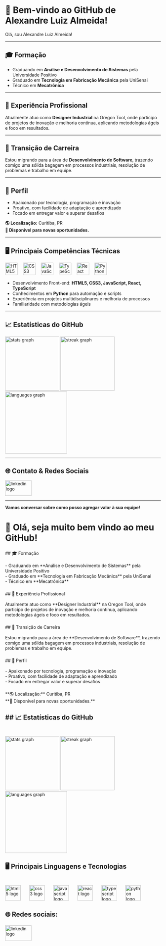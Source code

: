 # 🎯 Bem-vindo ao GitHub de Alexandre Luiz Almeida!

Olá, sou Alexandre Luiz Almeida!

---

## 🎓 Formação

- Graduando em **Análise e Desenvolvimento de Sistemas** pela Universidade Positivo  
- Graduado em **Tecnologia em Fabricação Mecânica** pela UniSenai  
- Técnico em **Mecatrônica**

---

## 💼 Experiência Profissional

Atualmente atuo como **Designer Industrial** na Oregon Tool, onde participo de projetos de inovação e melhoria contínua, aplicando metodologias ágeis e foco em resultados.

---

## 🔄 Transição de Carreira

Estou migrando para a área de **Desenvolvimento de Software**, trazendo comigo uma sólida bagagem em processos industriais, resolução de problemas e trabalho em equipe.

---

## 🚀 Perfil

- Apaixonado por tecnologia, programação e inovação
- Proativo, com facilidade de adaptação e aprendizado
- Focado em entregar valor e superar desafios

**🌎 Localização:** Curitiba, PR  
**🔗 Disponível para novas oportunidades.**

---

## 🖥️ Principais Competências Técnicas

<div align="left">
  <img src="https://cdn.jsdelivr.net/gh/devicons/devicon/icons/html5/html5-original.svg" height="40" alt="HTML5" title="HTML5"/>
  <img width="10"/>
  <img src="https://cdn.jsdelivr.net/gh/devicons/devicon/icons/css3/css3-original.svg" height="40" alt="CSS3" title="CSS3"/>
  <img width="10"/>
  <img src="https://cdn.jsdelivr.net/gh/devicons/devicon/icons/javascript/javascript-original.svg" height="40" alt="JavaScript" title="JavaScript"/>
  <img width="10"/>
  <img src="https://cdn.jsdelivr.net/gh/devicons/devicon/icons/typescript/typescript-original.svg" height="40" alt="TypeScript" title="TypeScript"/>
  <img width="10"/>
  <img src="https://cdn.jsdelivr.net/gh/devicons/devicon/icons/react/react-original.svg" height="40" alt="React" title="React"/>
  <img width="10"/>
  <img src="https://cdn.jsdelivr.net/gh/devicons/devicon/icons/python/python-original.svg" height="40" alt="Python" title="Python"/>
</div>

- Desenvolvimento Front-end: **HTML5, CSS3, JavaScript, React, TypeScript**
- Conhecimentos em **Python** para automação e scripts
- Experiência em projetos multidisciplinares e melhoria de processos
- Familiaridade com metodologias ágeis

---

## 📈 Estatísticas do GitHub

<div align="left">
  <img src="https://github-readme-stats.vercel.app/api?username=Alexandre2552&hide_title=false&hide_rank=true&show_icons=true&include_all_commits=true&count_private=true&disable_animations=false&theme=dracula&locale=en&hide_border=true" height="175" alt="stats graph"  />
  <img src="https://streak-stats.demolab.com?user=Alexandre2552&locale=en&mode=daily&theme=dracula&hide_border=true&border_radius=5" height="175" alt="streak graph"  />
  <img src="https://github-readme-stats.vercel.app/api/top-langs?username=Alexandre2552&locale=en&hide_title=false&layout=compact&card_width=320&langs_count=10&theme=dracula&hide_border=true" height="200" alt="languages graph"  />
</div>

---

## 🌐 Contato & Redes Sociais

<div align="left">
  <a href="https://www.linkedin.com/in/alexandreluizalmeida/" target="_blank">
    <img src="https://raw.githubusercontent.com/maurodesouza/profile-readme-generator/master/src/assets/icons/social/linkedin/default.svg" width="85" height="50" alt="linkedin logo"  />
  </a>
</div>

---

**Vamos conversar sobre como posso agregar valor à sua equipe!**
<h1 align="left">🎯 Olá, seja muito bem vindo ao meu GitHub!</h1>

###

<p align="left">## 🎓 Formação<br><br>- Graduando em **Análise e Desenvolvimento de Sistemas** pela Universidade Positivo  <br>- Graduado em **Tecnologia em Fabricação Mecânica** pela UniSenai  <br>- Técnico em **Mecatrônica**</p>

###

<p align="left">## 💼 Experiência Profissional<br><br>Atualmente atuo como **Designer Industrial** na Oregon Tool, onde participo de projetos de inovação e melhoria contínua, aplicando metodologias ágeis e foco em resultados.</p>

###

<p align="left">## 🔄 Transição de Carreira<br><br>Estou migrando para a área de **Desenvolvimento de Software**, trazendo comigo uma sólida bagagem em processos industriais, resolução de problemas e trabalho em equipe.</p>

###

<p align="left">## 🚀 Perfil<br><br>- Apaixonado por tecnologia, programação e inovação<br>- Proativo, com facilidade de adaptação e aprendizado<br>- Focado em entregar valor e superar desafios</p>

###

<p align="left">**🌎 Localização:** Curitiba, PR  <br>**🔗 Disponível para novas oportunidades.**</p>

###

<h2 align="left">## 📈 Estatísticas do GitHub</h2>

###

<br clear="both">

<div align="left">
  <img src="https://github-readme-stats.vercel.app/api?username=Alexandre2552&hide_title=false&hide_rank=true&show_icons=true&include_all_commits=true&count_private=true&disable_animations=false&theme=dracula&locale=en&hide_border=true" height="175" alt="stats graph"  />
  <img src="https://streak-stats.demolab.com?user=Alexandre2552&locale=en&mode=daily&theme=dracula&hide_border=true&border_radius=5" height="175" alt="streak graph"  />
  <img src="https://github-readme-stats.vercel.app/api/top-langs?username=Alexandre2552&locale=en&hide_title=false&layout=compact&card_width=320&langs_count=10&theme=dracula&hide_border=true" height="200" alt="languages graph"  />
</div>

###

<h2 align="left">🖥️ Principais Linguagens e Tecnologias</h2>

###

<br clear="both">

<div align="left">
  <img src="https://cdn.jsdelivr.net/gh/devicons/devicon/icons/html5/html5-original.svg" height="50" alt="html5 logo"  />
  <img width="20" />
  <img src="https://cdn.jsdelivr.net/gh/devicons/devicon/icons/css3/css3-original.svg" height="50" alt="css3 logo"  />
  <img width="20" />
  <img src="https://cdn.jsdelivr.net/gh/devicons/devicon/icons/javascript/javascript-original.svg" height="50" alt="javascript logo"  />
  <img width="20" />
  <img src="https://cdn.jsdelivr.net/gh/devicons/devicon/icons/react/react-original.svg" height="50" alt="react logo"  />
  <img width="20" />
  <img src="https://cdn.jsdelivr.net/gh/devicons/devicon/icons/typescript/typescript-original.svg" height="50" alt="typescript logo"  />
  <img width="20" />
  <img src="https://cdn.jsdelivr.net/gh/devicons/devicon/icons/python/python-original.svg" height="50" alt="python logo"  />
</div>

###

<h2 align="left">🌐 Redes sociais:</h2>

###

<div align="left">
  <a href="https://www.linkedin.com/in/alexandreluizalmeida/" target="_blank">
    <img src="https://raw.githubusercontent.com/maurodesouza/profile-readme-generator/master/src/assets/icons/social/linkedin/default.svg" width="85" height="50" alt="linkedin logo"  />
  </a>
</div>

###
